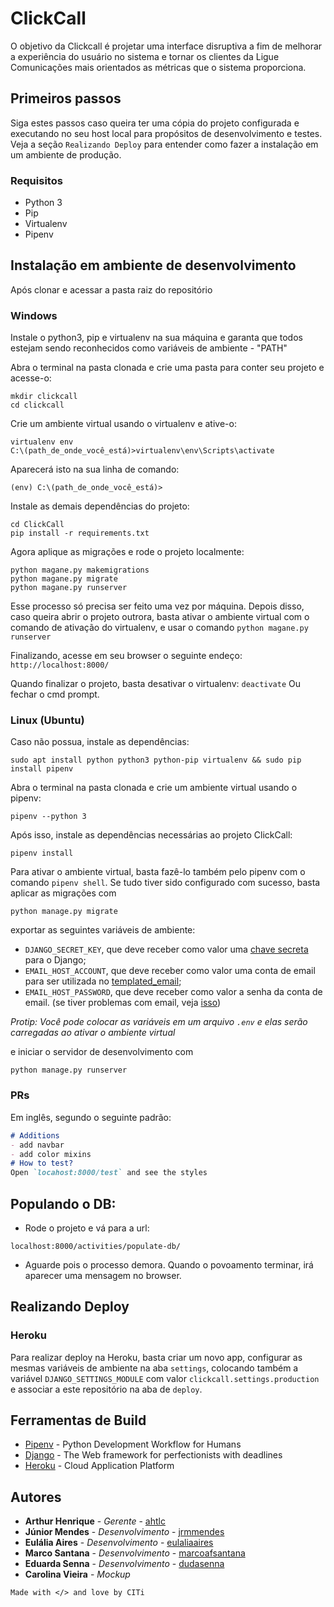 
# ClickCall
O objetivo da Clickcall é projetar uma interface disruptiva a fim de melhorar a experiência do usuário no sistema e tornar os clientes da Ligue Comunicações mais orientados as métricas que o sistema proporciona.

## Primeiros passos
Siga estes passos caso queira ter uma cópia do projeto configurada e executando no seu host local para propósitos de desenvolvimento e testes. Veja a seção `Realizando Deploy` para entender como fazer a instalação em um ambiente de produção.

### Requisitos
- Python 3
- Pip
- Virtualenv
- Pipenv


## Instalação em ambiente de desenvolvimento
Após clonar e acessar a pasta raiz do repositório

### Windows
Instale o python3, pip e virtualenv na sua máquina e garanta que todos estejam sendo reconhecidos como variáveis de ambiente - "PATH"

Abra o terminal na pasta clonada e crie uma pasta para conter seu projeto e acesse-o:

```
mkdir clickcall
cd clickcall
```

Crie um ambiente virtual usando o virtualenv e ative-o:

```
virtualenv env
C:\(path_de_onde_você_está)>virtualenv\env\Scripts\activate
```

Aparecerá isto na sua linha de comando:

```
(env) C:\(path_de_onde_você_está)>
```

Instale as demais dependências do projeto:

```
cd ClickCall
pip install -r requirements.txt
```

Agora aplique as migrações e rode o projeto localmente:

```
python magane.py makemigrations
python magane.py migrate
python magane.py runserver
```

Esse processo só precisa ser feito uma vez por máquina. Depois disso, caso queira abrir o projeto outrora, basta ativar o ambiente virtual com o comando de ativação do virtualenv, e usar o comando ```python magane.py runserver```

Finalizando, acesse em seu browser o seguinte endeço:
```http://localhost:8000/```

Quando finalizar o projeto, basta desativar o virtualenv: ```deactivate``` Ou fechar o cmd prompt.

### Linux (Ubuntu)
Caso não possua, instale as dependências:

```
sudo apt install python python3 python-pip virtualenv && sudo pip install pipenv 
```

Abra o terminal na pasta clonada e crie um ambiente virtual usando o pipenv:

```
pipenv --python 3
```

Após isso, instale as dependências necessárias ao projeto ClickCall:

```
pipenv install
```

Para ativar o ambiente virtual, basta fazê-lo também pelo pipenv com o comando `pipenv shell`. Se tudo tiver sido configurado com sucesso, basta aplicar as migrações com 

```
python manage.py migrate
``` 
exportar as seguintes variáveis de ambiente:
- `DJANGO_SECRET_KEY`, que deve receber como valor uma [chave secreta](https://www.miniwebtool.com/django-secret-key-generator/) para o Django;
- `EMAIL_HOST_ACCOUNT`, que deve receber como valor uma conta de email para ser utilizada no [templated_email](https://djangopackages.org/packages/p/django-templated-email/);
- `EMAIL_HOST_PASSWORD`, que deve receber como valor a senha da conta de email. (se tiver problemas com email, veja [isso](http://citi.org.br/library/learning/3ipytWKuZJuB50WcJ3rp))

*Protip: Você pode colocar as variáveis em um arquivo `.env` e elas serão carregadas ao ativar o ambiente virtual*

e iniciar o servidor de desenvolvimento com 

```
python manage.py runserver
``` 
### PRs
Em inglês, segundo o seguinte padrão:
```markdown
# Additions
- add navbar
- add color mixins
# How to test?
Open `locahost:8000/test` and see the styles
```
## Populando o DB:
* Rode o projeto e vá para a url:
```
localhost:8000/activities/populate-db/
```
* Aguarde pois o processo demora. Quando o povoamento terminar, irá aparecer uma mensagem no browser.

## Realizando Deploy
### Heroku
Para realizar deploy na Heroku, basta criar um novo app, configurar as mesmas variáveis de ambiente na aba `settings`, colocando também a variável `DJANGO_SETTINGS_MODULE` com valor `clickcall.settings.production` e associar a este repositório na aba de `deploy`.

## Ferramentas de Build
* [Pipenv](https://github.com/pypa/pipenv) - Python Development Workflow for Humans
* [Django](https://www.djangoproject.com/) - The Web framework for perfectionists with deadlines
* [Heroku](https://www.heroku.com) - Cloud Application Platform

## Autores
* **Arthur Henrique** - *Gerente* - [ahtlc](https://github.com/ahtlc)
* **Júnior Mendes** - *Desenvolvimento* - [jrmmendes](https://github.com/jrmmendes)
* **Eulália Aires** - *Desenvolvimento* - [eulaliaaires](https://github.com/eulaliaaires)
* **Marco Santana** - *Desenvolvimento* - [marcoafsantana](https://github.com/marcoafsantana)
* **Eduarda Senna** - *Desenvolvimento* - [dudasenna](https://github.com/dudasenna)
* **Carolina Vieira** - *Mockup*

```markdown
Made with </> and love by CITi
```
